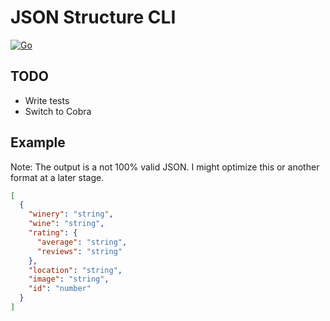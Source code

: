 # JSON Structure CLI
[![Go](https://github.com/ptrkrlsrd/json-structure/actions/workflows/go.yml/badge.svg)](https://github.com/ptrkrlsrd/json-structure/actions/workflows/go.yml)
## TODO
- Write tests
- Switch to Cobra


## Example 
Note: The output is a not 100% valid JSON. I might optimize this or another format at a later stage.
``` json
[
  {
    "winery": "string",
    "wine": "string",
    "rating": {
      "average": "string",
      "reviews": "string"
    },
    "location": "string",
    "image": "string",
    "id": "number"
  }
]
```
